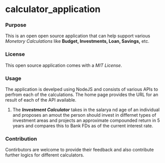 # calculator_application

### Purpose 
This is an open open source application that can help support various *Monetory Calculations* like **Budget, Investments, Loan, Savings,** etc.

### License
This open source application comes with a *MIT License*.

### Usage
The application is develped using NodeJS and consists of various APIs to perfrom each of the calculations. The home page provides the URL for an result of each of the API available.

1. The ***Investment Calculator*** takes in the salarya nd age of an individual and proposes an amout the person should invest in differnet types of investment areas and projects an approximate compounded return in 5 years and compares this to Bank FDs as of the current interest rate. 

### Contribution
Contirbutors are welcome to provide their feedback and also contribute further logics for different calculators.
